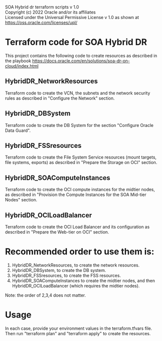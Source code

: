 SOA Hybrid dr terraform scripts v 1.0  
Copyright (c) 2022 Oracle and/or its affiliates  
Licensed under the Universal Permissive License v 1.0 as shown at https://oss.oracle.com/licenses/upl/  

# Terraform code for SOA Hybrid DR

This project contains the following code to create resources as described in the playbook https://docs.oracle.com/en/solutions/soa-dr-on-cloud/index.html 

## HybridDR_NetworkResources 
Terraform code to create the VCN, the subnets and the network security rules as described in "Configure the Network" section.  

## HybridDR_DBSystem
Terraform code to create the DB System for the section "Configure Oracle Data Guard". 

## HybridDR_FSSresources
Terraform code to create the File System Service resources (mount targets, file systems, exports) as described in "Prepare the Storage on OCI" section. 

## HybridDR_SOAComputeInstances
Terraform code to create the OCI compute instances for the midtier nodes, as described in "Provision the Compute Instances for the SOA Mid-tier Nodes" section.   

## HybridDR_OCILoadBalancer
Terraform code to create the OCI Load Balancer and its configuration as described in "Prepare the Web-tier on OCI" section.  


# Recommended order to use them is: 
1) HybridDR_NetworkResources, to create the network resources.
2) HybridDR_DBSystem, to create the DB system.
3) HybridDR_FSSresources, to create the FSS resources.
4) HybridDR_SOAComputeInstances to create the midtier nodes, and then HybridDR_OCILoadBalancer (which requires the midtier nodes).

Note: the order of 2,3,4 does not matter.

# Usage
In each case, provide your environment values in the terraform.tfvars file. 
Then run "terraform plan" and "terraform apply" to create the resources.


